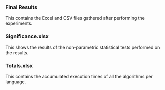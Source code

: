 ### Final Results

This contains the Excel and CSV files gathered after performing the experiments.

### Significance.xlsx

This shows the results of the non-parametric statistical tests performed on the results.

### Totals.xlsx

This contains the accumulated execution times of all the algorithms per language.
